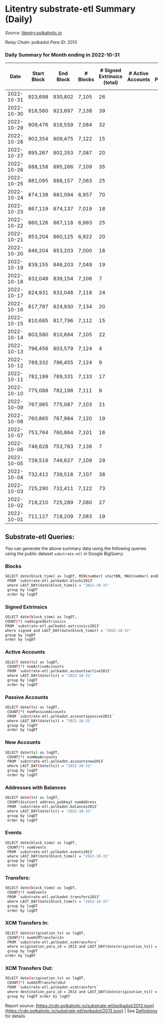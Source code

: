 # Litentry substrate-etl Summary (Daily)

_Source_: [litentry.polkaholic.io](https://litentry.polkaholic.io)

*Relay Chain*: polkadot
*Para ID*: 2013



### Daily Summary for Month ending in 2022-10-31


| Date | Start Block | End Block | # Blocks | # Signed Extrinsics (total) | # Active Accounts | # Passive | # New | # Addresses with Balances | # Events | # Transfers | # XCM Transfers In | # XCM Transfers Out | Issues | 
| ---- | ----------- | --------- | -------- | --------------------------- | ----------------- | --------- | ----- | ------------------------- | -------- | ----------- | ------------------ | ------------------- | ------ |
| 2022-10-31 | 923,698 | 930,802 | 7,105 | 26 |  |  |  | 4,678 | 14,403 |   |   |   |  |
| 2022-10-30 | 916,560 | 923,697 | 7,138 | 39 |  |  |  | 4,678 | 14,545 |   |   |   |  |
| 2022-10-29 | 909,476 | 916,559 | 7,084 | 32 |  |  |  | 4,677 | 14,398 |   |   |   |  |
| 2022-10-28 | 902,354 | 909,475 | 7,122 | 15 |  |  |  | 4,677 | 14,372 |   |   |   |  |
| 2022-10-27 | 895,267 | 902,353 | 7,087 | 20 |  |  |  |  | 14,336 |   |   |   |  |
| 2022-10-26 | 888,158 | 895,266 | 7,109 | 35 |  |  |  | 4,676 | 14,461 |   |   |   |  |
| 2022-10-25 | 881,095 | 888,157 | 7,063 | 25 |  |  |  |  | 14,306 |   |   |   |  |
| 2022-10-24 | 874,138 | 881,094 | 6,957 | 70 |  |  |  |  | 14,384 |   |   |   |  |
| 2022-10-23 | 867,119 | 874,137 | 7,019 | 18 |  |  |  | 4,675 | 14,180 |   |   |   |  |
| 2022-10-22 | 860,126 | 867,118 | 6,993 | 25 |  |  |  |  | 14,172 |   |   |   |  |
| 2022-10-21 | 853,204 | 860,125 | 6,922 | 20 |  |  |  | 4,675 | 13,997 |   |   |   |  |
| 2022-10-20 | 846,204 | 853,203 | 7,000 | 18 |  |  |  |  | 14,143 |   |   |   |  |
| 2022-10-19 | 839,155 | 846,203 | 7,049 | 19 |  |  |  |  | 14,245 |   |   |   |  |
| 2022-10-18 | 832,049 | 839,154 | 7,106 | 7 |  |  |  | 4,674 | 14,288 |   |   |   |  |
| 2022-10-17 | 824,931 | 832,048 | 7,118 | 24 |  |  |  |  | 14,408 |   |   |   |  |
| 2022-10-16 | 817,797 | 824,930 | 7,134 | 20 |  |  |  | 4,674 | 14,431 |   |   |   |  |
| 2022-10-15 | 810,685 | 817,796 | 7,112 | 15 |  |  |  | 4,671 | 14,345 |   |   |   |  |
| 2022-10-14 | 803,580 | 810,684 | 7,105 | 22 |  |  |  | 4,671 | 14,384 |   |   |   |  |
| 2022-10-13 | 796,456 | 803,579 | 7,124 | 4 |  |  |  | 4,671 | 14,306 |   |   |   |  |
| 2022-10-12 | 789,332 | 796,455 | 7,124 | 9 |  |  |  | 4,671 | 14,336 |   |   |   |  |
| 2022-10-11 | 782,199 | 789,331 | 7,133 | 17 |  |  |  |  | 14,393 |   |   |   |  |
| 2022-10-10 | 775,088 | 782,198 | 7,111 | 9 |  |  |  | 4,671 | 14,310 |   |   |   |  |
| 2022-10-09 | 767,985 | 775,087 | 7,103 | 21 |  |  |  | 4,671 | 14,358 |   |   |   |  |
| 2022-10-08 | 760,865 | 767,984 | 7,120 | 19 |  |  |  | 4,671 | 14,378 |   |   |   |  |
| 2022-10-07 | 753,764 | 760,864 | 7,101 | 16 |  |  |  | 4,671 | 14,331 |   |   |   |  |
| 2022-10-06 | 746,628 | 753,763 | 7,136 | 7 |  |  |  | 4,671 | 14,349 |   |   |   |  |
| 2022-10-05 | 739,519 | 746,627 | 7,109 | 29 |  |  |  | 4,671 | 14,414 |   |   |   |  |
| 2022-10-04 | 732,412 | 739,518 | 7,107 | 38 |  |  |  | 4,671 | 14,448 |   |   |   |  |
| 2022-10-03 | 725,290 | 732,411 | 7,122 | 73 |  |  |  |  | 14,686 |   |   |   |  |
| 2022-10-02 | 718,210 | 725,289 | 7,080 | 27 |  |  |  |  | 14,347 |   |   |   |  |
| 2022-10-01 | 711,127 | 718,209 | 7,083 | 19 |  |  |  |  | 14,307 |   |   |   |  |

## Substrate-etl Queries:
You can generate the above summary data using the following queries using the public dataset `substrate-etl` in Google BigQuery:

### Blocks
```bash
SELECT date(block_time) as logDT, MIN(number) startBN, MAX(number) endBN, COUNT(*) numBlocks 
 FROM `substrate-etl.polkadot.blocks2013`  
 where LAST_DAY(date(block_time)) = "2022-10-31" 
 group by logDT 
 order by logDT
```

### Signed Extrinsics
```bash
SELECT date(block_time) as logDT, 
COUNT(*) numSignedExtrinsics 
FROM `substrate-etl.polkadot.extrinsics2013`  
where signed and LAST_DAY(date(block_time)) = "2022-10-31" 
group by logDT 
order by logDT
```

### Active Accounts
```bash
SELECT date(ts) as logDT, 
 COUNT(*) numActiveAccounts 
 FROM `substrate-etl.polkadot.accountsactive2013` 
 where LAST_DAY(date(ts)) = "2022-10-31" 
 group by logDT 
 order by logDT
```

### Passive Accounts
```bash
SELECT date(ts) as logDT, 
 COUNT(*) numPassiveAccounts 
 FROM `substrate-etl.polkadot.accountspassive2013` 
 where LAST_DAY(date(ts)) = "2022-10-31" 
 group by logDT 
 order by logDT
```

### New Accounts
```bash
SELECT date(ts) as logDT, 
 COUNT(*) numNewAccounts 
 FROM `substrate-etl.polkadot.accountsnew2013` 
 where LAST_DAY(date(ts)) = "2022-10-31" 
 group by logDT
 order by logDT
```

### Addresses with Balances
```bash
SELECT date(ts) as logDT,
 COUNT(distinct address_pubkey) numAddress 
 FROM `substrate-etl.polkadot.balances2013` 
 where LAST_DAY(date(ts)) = "2022-10-31" 
 group by logDT 
 order by logDT
```

### Events
```bash
SELECT date(block_time) as logDT, 
 COUNT(*) numEvents 
 FROM `substrate-etl.polkadot.events2013` 
 where LAST_DAY(date(block_time)) = "2022-10-31" 
 group by logDT 
 order by logDT
```

### Transfers:
```bash
SELECT date(block_time) as logDT, 
 COUNT(*) numEvents 
 FROM `substrate-etl.polkadot.transfers2013` 
 where LAST_DAY(date(block_time)) = "2022-10-31" 
 group by logDT 
 order by logDT
```

### XCM Transfers In:
```bash
SELECT date(origination_ts) as logDT, 
 COUNT(*) numXCMTransfersIn 
 FROM `substrate-etl.polkadot.xcmtransfers` 
 where origination_para_id = 2013 and LAST_DAY(date(origination_ts)) = "2022-10-31" 
 group by logDT 
order by logDT
```

### XCM Transfers Out:
```bash
SELECT date(origination_ts) as logDT, 
 COUNT(*) numXCMTransfersOut 
 FROM `substrate-etl.polkadot.xcmtransfers` 
 where destination_para_id = 2013 and LAST_DAY(date(origination_ts)) = "2022-10-31" 
 group by logDT order by logDT
```


Report source: [https://cdn.polkaholic.io/substrate-etl/polkadot/2013.json](https://cdn.polkaholic.io/substrate-etl/polkadot/2013.json) | See [Definitions](/DEFINITIONS.md) for details
